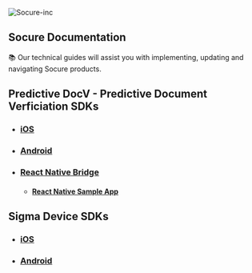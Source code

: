 ![Socure-inc](https://www.socure.com/hubfs/soc_logo.svg)

## Socure Documentation
:books: Our technical guides will assist you with implementing, updating and navigating Socure products.

## Predictive DocV - Predictive Document Verficiation SDKs

* ### [iOS](https://github.com/socure-inc/socure-docv-sdk-ios)
* ### [Android](https://github.com/socure-inc/socure-docv-sdk-android)

* ### [React Native Bridge](https://github.com/socure-inc/socure-docv-wrapper-react-native)
  * #### [React Native Sample App](https://github.com/socure-inc/socure-docv-demo-app-react-native)

## Sigma Device SDKs

* ### [iOS](https://github.com/socure-inc/socure-sigmadevice-sdk-ios)
* ### [Android](https://github.com/socure-inc/socure-sigmadevice-sdk-android)

